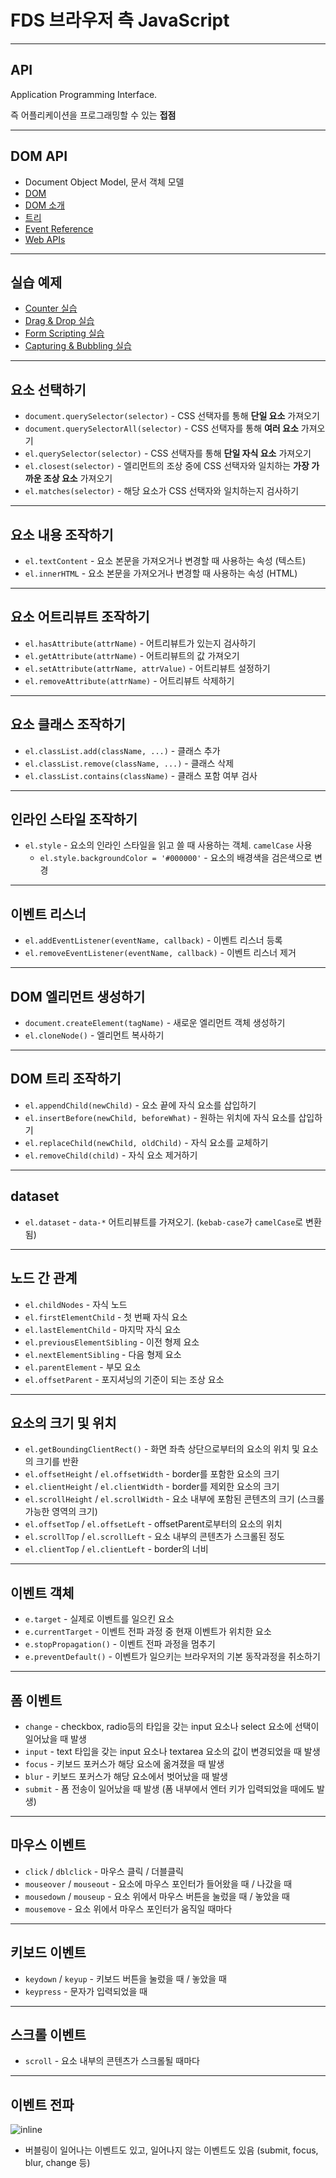 # FDS 브라우저 측 JavaScript

---

## API

Application Programming Interface.

즉 어플리케이션을 프로그래밍할 수 있는 **접점**

---

## DOM API

- Document Object Model, 문서 객체 모델
- [DOM](https://developer.mozilla.org/en-US/docs/Web/API/Document_Object_Model)
- [DOM 소개](https://developer.mozilla.org/ko/docs/Gecko_DOM_Reference/%EC%86%8C%EA%B0%9C)
- [트리](https://javascript-fds.netlify.com/pages/282-data-structures#트리-tree)
- [Event Reference](https://developer.mozilla.org/en-US/docs/Web/Events)
- [Web APIs](https://developer.mozilla.org/en-US/docs/Web/API)

---

## 실습 예제

- [Counter 실습](https://codepen.io/dbeat999/pen/JmJmGa)
- [Drag & Drop 실습](https://codepen.io/dbeat999/pen/LgLgVg)
- [Form Scripting 실습](https://codepen.io/dbeat999/pen/bMBpdE)
- [Capturing & Bubbling 실습](https://codepen.io/dbeat999/pen/GyEmYG)

---

## 요소 선택하기

- `document.querySelector(selector)` - CSS 선택자를 통해 **단일 요소** 가져오기
- `document.querySelectorAll(selector)` - CSS 선택자를 통해 **여러 요소** 가져오기
- `el.querySelector(selector)` - CSS 선택자를 통해 **단일 자식 요소** 가져오기
- `el.closest(selector)` - 엘리먼트의 조상 중에 CSS 선택자와 일치하는 **가장 가까운 조상 요소** 가져오기
- `el.matches(selector)` - 해당 요소가 CSS 선택자와 일치하는지 검사하기

<!-- NodeList -->

---

## 요소 내용 조작하기

- `el.textContent` - 요소 본문을 가져오거나 변경할 때 사용하는 속성 (텍스트)
- `el.innerHTML` - 요소 본문을 가져오거나 변경할 때 사용하는 속성 (HTML)

<!-- innerHTML과 XSS -->

---

## 요소 어트리뷰트 조작하기

- `el.hasAttribute(attrName)` - 어트리뷰트가 있는지 검사하기
- `el.getAttribute(attrName)` - 어트리뷰트의 값 가져오기
- `el.setAttribute(attrName, attrValue)` - 어트리뷰트 설정하기
- `el.removeAttribute(attrName)` - 어트리뷰트 삭제하기

---

## 요소 클래스 조작하기

- `el.classList.add(className, ...)` - 클래스 추가
- `el.classList.remove(className, ...)` - 클래스 삭제
- `el.classList.contains(className)` - 클래스 포함 여부 검사

---

## 인라인 스타일 조작하기

- `el.style` - 요소의 인라인 스타일을 읽고 쓸 때 사용하는 객체. `camelCase` 사용
  - `el.style.backgroundColor = '#000000'` - 요소의 배경색을 검은색으로 변경

---

## 이벤트 리스너

- `el.addEventListener(eventName, callback)` - 이벤트 리스너 등록
- `el.removeEventListener(eventName, callback)` - 이벤트 리스너 제거

---

## DOM 엘리먼트 생성하기

- `document.createElement(tagName)` - 새로운 엘리먼트 객체 생성하기
- `el.cloneNode()` - 엘리먼트 복사하기

---

## DOM 트리 조작하기

- `el.appendChild(newChild)` - 요소 끝에 자식 요소를 삽입하기
- `el.insertBefore(newChild, beforeWhat)` - 원하는 위치에 자식 요소를 삽입하기
- `el.replaceChild(newChild, oldChild)` - 자식 요소를 교체하기
- `el.removeChild(child)` - 자식 요소 제거하기

<!-- appendChild, insertBefore를 통한 위치의 이동 -->

---

## dataset

- `el.dataset` - `data-*` 어트리뷰트를 가져오기. (`kebab-case`가 `camelCase`로 변환됨)

---

## 노드 간 관계

- `el.childNodes` - 자식 노드
- `el.firstElementChild` - 첫 번째 자식 요소
- `el.lastElementChild` - 마지막 자식 요소
- `el.previousElementSibling` - 이전 형제 요소
- `el.nextElementSibling` - 다음 형제 요소
- `el.parentElement` - 부모 요소
- `el.offsetParent` - 포지셔닝의 기준이 되는 조상 요소

---

## 요소의 크기 및 위치

- `el.getBoundingClientRect()` - 화면 좌측 상단으로부터의 요소의 위치 및 요소의 크기를 반환
- `el.offsetHeight` / `el.offsetWidth` - border를 포함한 요소의 크기
- `el.clientHeight` / `el.clientWidth` - border를 제외한 요소의 크기
- `el.scrollHeight` / `el.scrollWidth` - 요소 내부에 포함된 콘텐츠의 크기 (스크롤 가능한 영역의 크기)
- `el.offsetTop` / `el.offsetLeft` - offsetParent로부터의 요소의 위치
- `el.scrollTop` / `el.scrollLeft` - 요소 내부의 콘텐츠가 스크롤된 정도
- `el.clientTop` / `el.clientLeft` - border의 너비

---

## 이벤트 객체

- `e.target` - 실제로 이벤트를 일으킨 요소
- `e.currentTarget` - 이벤트 전파 과정 중 현재 이벤트가 위치한 요소
- `e.stopPropagation()` - 이벤트 전파 과정을 멈추기
- `e.preventDefault()` - 이벤트가 일으키는 브라우저의 기본 동작과정을 취소하기

---

## 폼 이벤트

- `change` - checkbox, radio등의 타입을 갖는 input 요소나 select 요소에 선택이 일어났을 때 발생
- `input` - text 타입을 갖는 input 요소나 textarea 요소의 값이 변경되었을 때 발생
- `focus` - 키보드 포커스가 해당 요소에 옮겨졌을 때 발생
- `blur` - 키보드 포커스가 해당 요소에서 벗어났을 때 발생
- `submit` - 폼 전송이 일어났을 때 발생 (폼 내부에서 엔터 키가 입력되었을 때에도 발생)

<!-- https://httpbin.org/ -->

---

## 마우스 이벤트

- `click` / `dblclick` - 마우스 클릭 / 더블클릭
- `mouseover` / `mouseout` - 요소에 마우스 포인터가 들어왔을 때 / 나갔을 때
- `mousedown` / `mouseup` - 요소 위에서 마우스 버튼을 눌렀을 때 / 놓았을 때
- `mousemove` - 요소 위에서 마우스 포인터가 움직일 때마다

---

## 키보드 이벤트

- `keydown` / `keyup` - 키보드 버튼을 눌렀을 때 / 놓았을 때
- `keypress` - 문자가 입력되었을 때

---

## 스크롤 이벤트

- `scroll` - 요소 내부의 콘텐츠가 스크롤될 때마다

---

## 이벤트 전파

![inline](./images/eventphases.png)

- 버블링이 일어나는 이벤트도 있고, 일어나지 않는 이벤트도 있음 (submit, focus, blur, change 등)

<!--
참고 링크
- https://stackoverflow.com/questions/5574207/html-dom-which-events-do-not-bubble
- https://www.quirksmode.org/js/events_order.html
-->

<!--
Form validation 참고 링크
https://developer.mozilla.org/en-US/docs/Learn/HTML/Forms/Form_validation
https://developer.mozilla.org/en-US/docs/Web/API/HTMLFormElement/reportValidity
https://www.sitepoint.com/html5-forms-javascript-constraint-validation-api/
 -->
